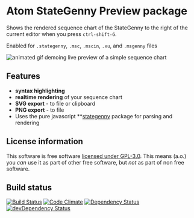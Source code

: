 # Atom StateGenny Preview package

Shows the rendered sequence chart of the StateGenny to the right of the current editor when you press `ctrl-shift-G`.

Enabled for `.stategenny`, `.msc`, `.mscin`, `.xu`, and `.msgenny` files

![animated gif demoing live preview of a simple sequence chart](https://raw.githubusercontent.com/sverweij/atom-stategenny-preview/master/assets/atom-stategenny-preview.png)

## Features
- **syntax highlighting**
- **realtime rendering** of your sequence chart
- **SVG export** - to file or clipboard
- **PNG export** - to file
- Uses the pure javascript **[stategenny](https://gitlab.com/sverweij/state-genny) package for parsing and rendering

## License information
This software is free software [licensed under GPL-3.0](LICENSE.md). This means (a.o.) you _can_ use
it as part of other free software, but _not_ as part of non free software.

## Build status
[![Build Status](https://travis-ci.org/sverweij/atom-stategenny-preview.svg?branch=master)](https://travis-ci.org/sverweij/atom-stategenny-preview)
[![Code Climate](https://codeclimate.com/github/sverweij/atom-stategenny-preview/badges/gpa.svg)](https://codeclimate.com/github/sverweij/atom-stategenny-preview)
[![Dependency Status](https://david-dm.org/sverweij/atom-stategenny-preview.svg)](https://david-dm.org/sverweij/atom-stategenny-preview)
[![devDependency Status](https://david-dm.org/sverweij/atom-stategenny-preview/dev-status.svg)](https://david-dm.org/sverweij/atom-stategenny-preview#info=devDependencies)
